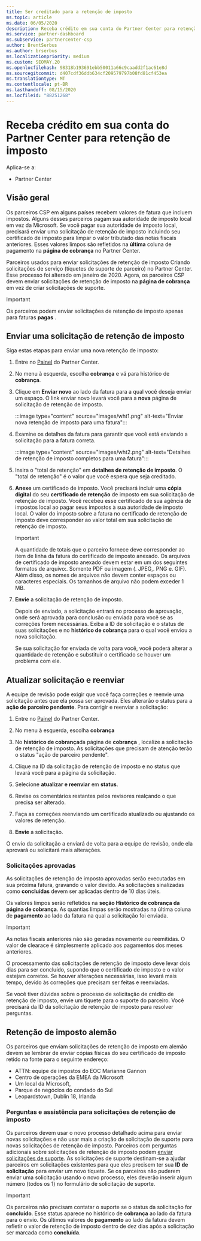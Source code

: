```yaml
---
title: Ser creditado para a retenção de imposto
ms.topic: article
ms.date: 06/05/2020
description: Receba crédito em sua conta do Partner Center para retenção de imposto
ms.service: partner-dashboard
ms.subservice: partnercenter-csp
author: BrentSerbus
ms.author: brserbus
ms.localizationpriority: medium
ms.custom: SEOMAY.20
ms.openlocfilehash: 98318b193691ebb50011a66c9caadd2f1ac61e8d
ms.sourcegitcommit: d407cdf36ddb634cf209579797b08fd81cf453ea
ms.translationtype: MT
ms.contentlocale: pt-BR
ms.lasthandoff: 08/15/2020
ms.locfileid: "88251268"
---
```

# <a name="receive-credit-on-your-partner-center-account-for-tax-withholding"></a>Receba crédito em sua conta do Partner Center para retenção de imposto

Aplica-se a:

- Partner Center

## <a name="overview"></a>Visão geral

Os parceiros CSP em alguns países recebem valores de fatura que incluem impostos. Alguns desses parceiros pagam sua autoridade de imposto local em vez da Microsoft. Se você pagar sua autoridade de imposto local, precisará enviar uma solicitação de retenção de imposto incluindo seu certificado de imposto para limpar o valor tributado das notas fiscais anteriores. Esses valores limpos são refletidos na **última** coluna de pagamento na **página de cobrança** no Partner Center.

Parceiros usados para enviar solicitações de retenção de imposto Criando solicitações de serviço (tíquetes de suporte de parceiro) no Partner Center. Esse processo foi alterado em janeiro de 2020. Agora, os parceiros CSP devem enviar solicitações de retenção de imposto na **página de cobrança** em vez de criar solicitações de suporte.

> [!IMPORTANT]
> Os parceiros podem enviar solicitações de retenção de imposto apenas para faturas **pagas** .

## <a name="submit-a-tax-withholding-request"></a>Enviar uma solicitação de retenção de imposto

Siga estas etapas para enviar uma nova retenção de imposto:

1. Entre no [Painel](https://partner.microsoft.com/dashboard/home) do Partner Center.

2. No menu à esquerda, escolha **cobrança** e vá para histórico de **cobrança**.

3. Clique em **Enviar novo** ao lado da fatura para a qual você deseja enviar um espaço. O link enviar novo levará você para a **nova** página de solicitação de retenção de imposto.

   :::image type="content" source="images/wht1.png" alt-text="Enviar nova retenção de imposto para uma fatura":::

4. Examine os detalhes da fatura para garantir que você está enviando a solicitação para a fatura correta.

   :::image type="content" source="images/wht2.png" alt-text="Detalhes de retenção de imposto completos para uma fatura":::

5. Insira o "total de retenção" em **detalhes de retenção de imposto**. O "total de retenção" é o valor que você espera que seja creditado.

6. **Anexe** um certificado de imposto. Você precisará incluir uma **cópia digital** do seu **certificado de retenção** de imposto em sua solicitação de retenção de imposto. Você recebeu esse certificado de sua agência de impostos local ao pagar seus impostos à sua autoridade de imposto local. O valor do imposto sobre a fatura no certificado de retenção de imposto deve corresponder ao valor total em sua solicitação de retenção de imposto.

   > [!IMPORTANT]
   > A quantidade de totais que o parceiro fornece deve corresponder ao item de linha da fatura do certificado de imposto anexado. Os arquivos de certificado de imposto anexado devem estar em um dos seguintes formatos de arquivo:. Somente PDF ou imagem (. JPEG,. PNG e. GIF). Além disso, os nomes de arquivos não devem conter espaços ou caracteres especiais. Os tamanhos de arquivo não podem exceder 1 MB.

7. **Envie** a solicitação de retenção de imposto.

   Depois de enviado, a solicitação entrará no processo de aprovação, onde será aprovada para conclusão ou enviada para você se as correções forem necessárias. Exiba a ID de solicitação e o status de suas solicitações e no **histórico de cobrança** para o qual você enviou a nova solicitação.

   Se sua solicitação for enviada de volta para você, você poderá alterar a quantidade de retenção e substituir o certificado se houver um problema com ele.

## <a name="update-request-and-resubmit"></a>Atualizar solicitação e reenviar

A equipe de revisão pode exigir que você faça correções e reenvie uma solicitação antes que ela possa ser aprovada. Eles alterarão o status para a **ação de parceiro pendente**. Para corrigir e reenviar a solicitação:

1. Entre no [Painel](https://partner.microsoft.com/dashboard/home) do Partner Center.

2. No menu à esquerda, escolha **cobrança**

3. No **histórico de cobrança**da página de **cobrança** , localize a solicitação de retenção de imposto. As solicitações que precisam de atenção terão o status "ação de parceiro pendente".

4. Clique na ID da solicitação de retenção de imposto e no status que levará você para a página da solicitação.

5. Selecione **atualizar e reenviar** em **status**.

6. Revise os comentários restantes pelos revisores realçando o que precisa ser alterado.

7. Faça as correções reenviando um certificado atualizado ou ajustando os valores de retenção.

8. **Envie** a solicitação.

O envio da solicitação a enviará de volta para a equipe de revisão, onde ela aprovará ou solicitará mais alterações.

### <a name="approved-requests"></a>Solicitações aprovadas

As solicitações de retenção de imposto aprovadas serão executadas em sua próxima fatura, gravando o valor devido. As solicitações sinalizadas como **concluídas** devem ser aplicadas dentro de 10 dias úteis. 

Os valores limpos serão refletidos na **seção Histórico de cobrança da página de cobrança**. As quantias limpas serão mostradas na última coluna de **pagamento** ao lado da fatura na qual a solicitação foi enviada.

   > [!IMPORTANT]
   > As notas fiscais anteriores não são geradas novamente ou reemitidas. O valor de clearace é simplesmente aplicado aos pagamentos dos meses anteriores.

O processamento das solicitações de retenção de imposto deve levar dois dias para ser concluído, supondo que o certificado de imposto e o valor estejam corretos. Se houver alterações necessárias, isso levará mais tempo, devido às correções que precisam ser feitas e reenviadas.

Se você tiver dúvidas sobre o processo de solicitação de crédito de retenção de imposto, envie um tíquete para o suporte do parceiro. Você precisará da ID da solicitação de retenção de imposto para resolver perguntas.

## <a name="german-tax-withholding"></a>Retenção de imposto alemão

Os parceiros que enviam solicitações de retenção de imposto em alemão devem se lembrar de enviar cópias físicas do seu certificado de imposto retido na fonte para o seguinte endereço:

- ATTN: equipe de impostos do EOC Marianne Gannon
- Centro de operações da EMEA da Microsoft
- Um local da Microsoft,
- Parque de negócios do condado do Sul
- Leopardstown, Dublin 18, Irlanda

### <a name="questions-and-assistance-for-tax-withholding-requests"></a>Perguntas e assistência para solicitações de retenção de imposto

Os parceiros devem usar o novo processo detalhado acima para enviar novas solicitações e não usar mais a criação de solicitação de suporte para novas solicitações de retenção de imposto. Parceiros com perguntas adicionais sobre solicitações de retenção de imposto podem [enviar solicitações de suporte](https://partner.microsoft.com/dashboard/support/csp/servicerequests/create?stage=2&topicid=9227afa6-babf-3917-acee-67db7860f5ed). As solicitações de suporte destinam-se a ajudar parceiros em solicitações existentes para que eles precisem ter sua **ID de solicitação** para enviar um novo tíquete. Se os parceiros não puderem enviar uma solicitação usando o novo processo, eles deverão inserir algum número (todos os 1) no formulário de solicitação de suporte. 

   > [!IMPORTANT]
   > Os parceiros não precisam contatar o suporte se o status da solicitação for **concluído**. Esse status aparece no histórico de **cobrança** ao lado da fatura para o envio. Os últimos valores de **pagamento** ao lado da fatura devem refletir o valor de retenção de imposto dentro de dez dias após a solicitação ser marcada como **concluída**.
